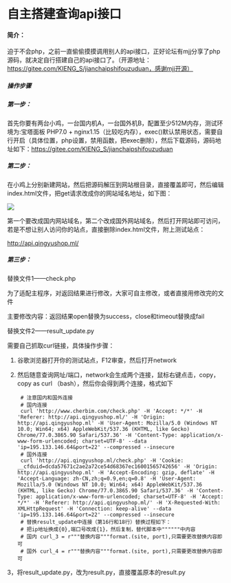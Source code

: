 # 自主搭建查询api接口

#### 简介：

迫于不会php，之前一直偷偷摸摸调用别人的api接口，正好论坛有mjj分享了php源码，就决定自行搭建自己的api接口了。（开源地址：https://gitee.com/KIENG_S/jianchaipshifouzuduan，感谢mjj开源）

##### 操作步骤

##### 第一步：

首先你要有两台小鸡，一台国内机A，一台国外机B，配置至少512M内存，测试环境为:宝塔面板 PHP7.0 + nginx1.15（比较吃内存），exec()默认禁用状态，需要自行开启（具体位置，php设置，禁用函数，把exec删除），然后下载源码，源码地址如下：https://gitee.com/KIENG_S/jianchaipshifouzuduan

##### 第二步：

在小鸡上分别新建网站，然后把源码解压到网站根目录，直接覆盖即可，然后编辑index.html文件，把get请求改成你的网站域名地址，如下图：

![](https://mjj.today/temp/1910/ec034efc07983847.png)

第一个要改成国内网站域名，第二个改成国外网站域名，然后打开网站即可访问，若是不想让别人访问你的站点，直接删除index.html文件，附上测试站点：

http://api.qingyushop.ml/

##### 第三步：

替换文件1——check.php

为了适配主程序，对返回结果进行修改，大家可自主修改，或者直接用修改完的文件

主要修改内容：返回结果open替换为success，close和timeout替换成fail

替换文件2——result_update.py

需要自己抓取curl链接，具体操作步骤：

1. 谷歌浏览器打开你的测试站点，F12审查，然后打开network

2. 然后随意查询网址/端口，network会生成两个连接，鼠标右键点击，copy， copy as curl （bash），然后你会得到两个连接，格式如下

   ~~~
    # 注意国内和国外连接
    # 国内连接
    curl 'http://www.cherbim.com/check.php' -H 'Accept: */*' -H 'Referer: http://api.qingyushop.ml/' -H 'Origin: http://api.qingyushop.ml' -H 'User-Agent: Mozilla/5.0 (Windows NT 10.0; Win64; x64) AppleWebKit/537.36 (KHTML, like Gecko) Chrome/77.0.3865.90 Safari/537.36' -H 'Content-Type: application/x-www-form-urlencoded; charset=UTF-8' --data 'ip=195.133.146.64&port=22' --compressed --insecure
    # 国外连接
    curl 'http://api.qingyushop.ml/check.php' -H 'Cookie: __cfduid=dcda57671c2ae2a72ce54d68367ec16001565742656' -H 'Origin: http://api.qingyushop.ml' -H 'Accept-Encoding: gzip, deflate' -H 'Accept-Language: zh-CN,zh;q=0.9,en;q=0.8' -H 'User-Agent: Mozilla/5.0 (Windows NT 10.0; Win64; x64) AppleWebKit/537.36 (KHTML, like Gecko) Chrome/77.0.3865.90 Safari/537.36' -H 'Content-Type: application/x-www-form-urlencoded; charset=UTF-8' -H 'Accept: */*' -H 'Referer: http://api.qingyushop.ml/' -H 'X-Requested-With: XMLHttpRequest' -H 'Connection: keep-alive' --data 'ip=195.133.146.64&port=22' --compressed --insecure
    # 替换result_update中连接（第16行和18行）替换过程如下：
    # 把ip地址换成{0},端口号改成{1}，然后复制，替代脚本中""""""中内容
    # 国内 curl_3 = r"""替换内容"""format.(site, port),只需要更改替换内容即可
    # 国外 curl_4 = r"""替换内容"""format.(site, port),只需要更改替换内容即可
   ~~~ 
3，将result_update.py，改为result.py，直接覆盖原本的result.py
 

